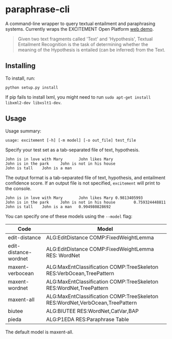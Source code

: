 # paraphrase-cli

A command-line wrapper to query textual entailment and paraphrasing systems. Currently wraps the EXCITEMENT Open Platform [web demo](http://hlt-services4.fbk.eu/eop/).

> Given two text fragments called 'Text' and 'Hypothesis', Textual Entailment Recognition is the task of determining whether the meaning of the Hypothesis is entailed (can be inferred) from the Text.

## Installing

To install, run:

    python setup.py install
    
If pip fails to install lxml, you might need to run `sudo apt-get install libxml2-dev libxslt1-dev`.

## Usage

Usage summary:

    usage: excitement [-h] [-m model] [-o out_file] test_file
    
Specify your test set as a tab-separated file of text, hypothesis.

    John is in love with Mary       John likes Mary
    John is in the park     John is not in his house
    John is tall    John is a man

The output format is a tab-separated file of text, hypothesis, and entailment confidence score. If an output file is not specified, `excitement` will print to the console.

    John is in love with Mary       John likes Mary 0.9813405993
    John is in the park     John is not in his house        0.759324448811
    John is tall    John is a man   0.994980828692

You can specify one of these models using the `--model` flag:

Code | Model
-----|------
edit-distance | ALG:EditDistance COMP:FixedWeightLemma
edit-distance-wordnet | ALG:EditDistance COMP:FixedWeightLemma RES: WordNet
maxent-verbocean | ALG:MaxEntClassification COMP:TreeSkeleton RES:VerbOcean,TreePattern
maxent-wordnet | ALG:MaxEntClassification COMP:TreeSkeleton RES:WordNet,TreePattern
maxent-all | ALG:MaxEntClassification COMP:TreeSkeleton RES:WordNet,VerbOcean,TreePattern
biutee | ALG:BIUTEE RES:WordNet,CatVar,BAP
pieda | ALG:P1EDA RES:Paraphrase Table

The default model is maxent-all.
